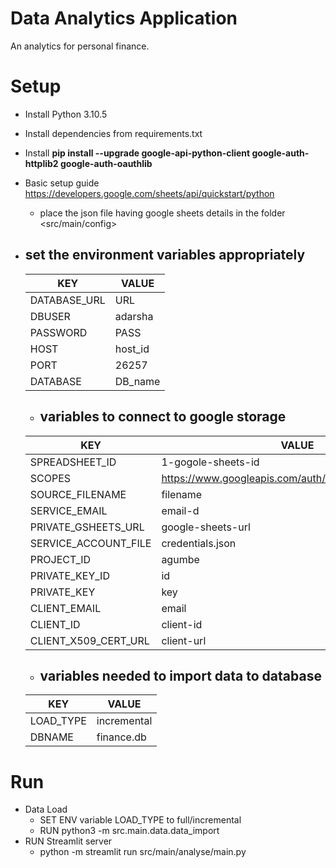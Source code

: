 # Data Analytics Application
An analytics for personal finance.

# Setup
- Install Python 3.10.5
- Install dependencies from requirements.txt
- Install **pip install --upgrade google-api-python-client google-auth-httplib2 google-auth-oauthlib**
- Basic setup guide https://developers.google.com/sheets/api/quickstart/python
  - place the json file having google sheets details in the folder <src/main/config>
- ## set the environment variables appropriately

  |KEY|VALUE|
  |---|---|
  | DATABASE_URL|URL|
  |DBUSER|adarsha |
  | PASSWORD|PASS|
  | HOST  |host_id   |
  |PORT  |  26257 |
  |DATABASE   |DB_name   |

  - ## variables to connect to google storage
  |KEY|VALUE|
  |---|---|
  | SPREADSHEET_ID | 1-gogole-sheets-id |
  |SCOPES|https://www.googleapis.com/auth/spreadsheets.readonly|
  |SOURCE_FILENAME|filename|
  |SERVICE_EMAIL|email-d|
  |PRIVATE_GSHEETS_URL|google-sheets-url|
  |SERVICE_ACCOUNT_FILE|credentials.json|
  |PROJECT_ID|agumbe |
  | PRIVATE_KEY_ID|id|
  | PRIVATE_KEY|key|
  | CLIENT_EMAIL|email|
  | CLIENT_ID|client-id|
  | CLIENT_X509_CERT_URL|client-url|

  - ## variables needed to import data to database
  |KEY|VALUE|
  |---|---|
  |LOAD_TYPE|incremental|
  |DBNAME|finance.db|

# Run
- Data Load
  - SET ENV variable LOAD_TYPE to full/incremental
  - RUN python3 -m src.main.data.data_import
- RUN Streamlit server
  - python -m streamlit run src/main/analyse/main.py
